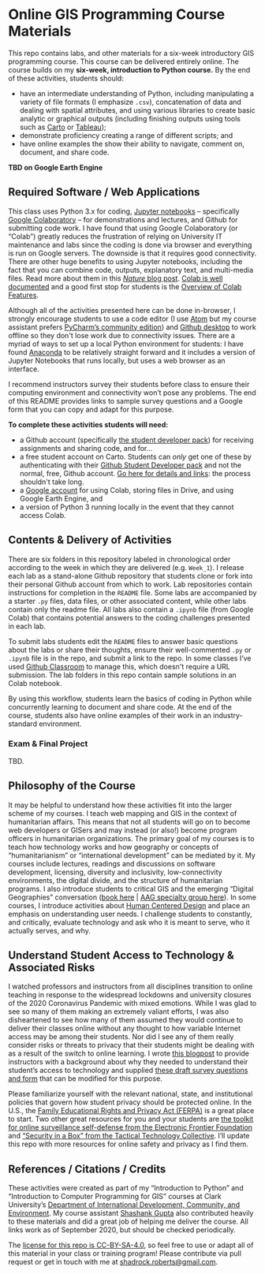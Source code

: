 # Online GIS Programming Course Materials
This repo contains labs, and other materials for a six-week introductory GIS programming course. This course can be delivered entirely online. The course builds on my **six-week, introduction to Python course.** By the end of these activities, students should:
- have an intermediate understanding of Python, including manipulating a variety of file formats (I emphasize `.csv`), concatenation of data and dealing with spatial attributes, and using various libraries to create basic analytic or graphical outputs (including finishing outputs using tools such as [Carto](https://carto.com/) or [Tableau](https://www.tableau.com/));
- demonstrate proficiency creating a range of different scripts; and
- have online examples the show their ability to navigate, comment on, document, and share code.

**TBD on Google Earth Engine**

## Required Software / Web Applications
This class uses Python 3.x for coding, [Jupyter notebooks](https://jupyter.org/) – specifically [Google Colaboratory](https://colab.research.google.com/) – for demonstrations and lectures, and Github for submitting code work. I have found that using Google Colaboratory (or “Colab”) greatly reduces the frustration of relying on University IT maintenance and labs since the coding is done via browser and everything is run on Google servers. The downside is that it requires good connectivity. There are other huge benefits to using Jupyter notebooks, including the fact that you can combine code, outputs, explanatory text, and multi-media files. Read more about them in this [*Nature* blog post](https://www.nature.com/articles/d41586-018-07196-1). [Colab is well documented](https://colab.research.google.com/notebooks/intro.ipynb) and a good first stop for students is the [Overview of Colab Features](https://colab.research.google.com/notebooks/basic_features_overview.ipynb).

Although all of the activities presented here can be done in-browser, I strongly encourage students to use a code editor (I use [Atom](https://atom.io) but my course assistant prefers [PyCharm’s community edition](https://www.jetbrains.com/pycharm/download)) and [Github desktop](https://desktop.github.com) to work offline so they don't lose work due to connectivity issues. There are a myriad of ways to set up a local Python environment for students: I have found [Anaconda](https://www.anaconda.com/products/individual) to be relatively straight forward and it includes a version of Jupyter Notebooks that runs locally, but uses a web browser as an interface.

I recommend instructors survey their students before class to ensure their computing environment and connectivity won’t pose any problems. The end of this README provides links to sample survey questions and a Google form that you can copy and adapt for this purpose.

**To complete these activities students will need:**
- a Github account (specifically [the student developer pack](https://education.github.com/pack)) for receiving assignments and sharing code, and for...
- a free student account on Carto. Students can _only_ get one of these by authenticating with their [Github Student Developer pack](https://education.github.com/pack) and not the normal, free, Github account. [Go here for details and links](https://carto.com/help/getting-started/student-accounts/): the process shouldn't take long.
- a [Google account](https://www.google.com) for using Colab, storing files in Drive, and using Google Earth Engine, and
- a version of Python 3 running locally in the event that they cannot access Colab.

## Contents & Delivery of Activities

There are six folders in this repository labeled in chronological order according to the week in which they are delivered (e.g. `Week_1`). I release each lab as a stand-alone Github repository that students clone or fork into their personal Github account from which to work. Lab repositories contain instructions for completion in the `README` file. Some labs are accompanied by a starter `.py` files, data files, or other associated content, while other labs contain only the readme file. All labs also contain a `.ipynb` file (from Google Colab) that contains potential answers to the coding challenges presented in each lab.

To submit labs students edit the `README` files to answer basic questions about the labs or share their thoughts, ensure their well-commented `.py` or `.ipynb` file is in the repo, and submit a link to the repo. In some classes I’ve used [Github Classroom](https://classroom.github.com) to manage this, which doesn't require a URL submission. The lab folders in this repo contain sample solutions in an Colab notebook.

By using this workflow, students learn the basics of coding in Python while concurrently learning to document and share code. At the end of the course, students also have online examples of their work in an industry-standard environment.

### Exam & Final Project
TBD.

## Philosophy of the Course
It may be helpful to understand how these activities fit into the larger scheme of my courses. I teach web mapping and GIS in the context of humanitarian affairs. This means that not all students will go on to become web developers or GISers and may instead (or also!) become program officers in humanitarian organizations. The primary goal of my courses is to teach how technology works and how geography or concepts of “humanitarianism” or “international development” can be mediated by it. My courses include lectures, readings and discussions on software development, licensing, diversity and inclusivity, low-connectivity environments, the digital divide, and the structure of humanitarian programs. I also introduce students to critical GIS and the emerging “Digital Geographies” conversation ([book here](https://uk.sagepub.com/en-gb/eur/digital-geographies/book258271) | [AAG specialty group here](https://twitter.com/digitalgeogsg)). In some courses, I introduce activities about [Human Centered Design](https://www.designkit.org/human-centered-design) and place an emphasis on understanding user needs. I challenge students to constantly, and critically, evaluate technology and ask who it is meant to serve, who it actually serves, and why.

## Understand Student Access to Technology & Associated Risks

I watched professors and instructors from all disciplines transition to online teaching in response to the widespread lockdowns and university closures of the 2020 Coronavirus Pandemic with mixed emotions. While I was glad to see so many of them making an extremely valiant efforts, I was also disheartened to see how many of them assumed they would continue to deliver their classes online without any thought to how variable Internet access may be among their students. Nor did I see any of them really consider risks or threats to privacy that their students might be dealing with as a result of the switch to online learning. I wrote [this blogpost](https://medium.com/@Shadrock/teaching-in-the-time-of-corona-part-i-7bb97ce6c715) to provide instructors with a background about why they needed to understand their student’s access to technology and supplied [these draft survey questions and form](https://docs.google.com/document/d/1xcArlcY3EIuTDKAoo4mizWZDsP6t8wpRSMFPTMnVDQU/edit) that can be modified for this purpose.

Please familiarize yourself with the relevant national, state, and institutional policies that govern how student privacy should be protected online. In the U.S., the [Family Educational Rights and Privacy Act (FERPA)](https://studentprivacy.ed.gov/?src=fpco) is a great place to start. Two other great resources for you and your students are [the toolkit for online surveillance self-defense from the Electronic Frontier Foundation]( https://ssd.eff.org) and [“Security in a Box” from the Tactical Technology Collective]( https://securityinabox.org). I’ll update this repo with more resources for online safety and privacy as I find them.   

## References / Citations / Credits
These activities were created as part of my “Introduction to Python” and “Introduction to Computer Programming for GIS” courses at Clark University’s [Department of International Development, Community, and Environment](https://www.clarku.edu/schools/idce/). My course assistant [Shashank Gupta](https://github.com/shashankg22) also contributed heavily to these materials and did a great job of helping me deliver the course. All links work as of September 2020, but should be checked periodically.

The [license for this repo is CC-BY-SA-4.0](https://github.com/Shadrock/online-GIS-programming-course/blob/master/LICENSE.md), so feel free to use or adapt all of this material in your class or training program! Please contribute via pull request or get in touch with me at shadrock.roberts@gmail.com.
